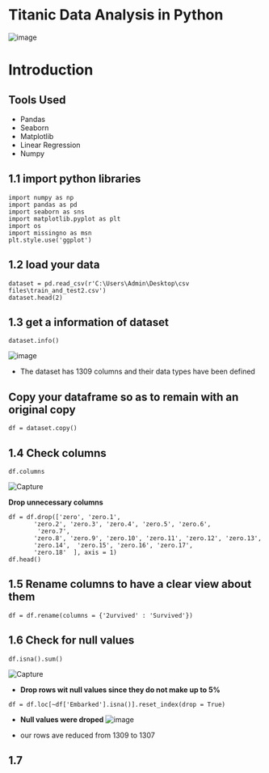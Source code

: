 # Titanic Data Analysis in Python
![image](https://github.com/user-attachments/assets/07a38ef2-021a-4843-b5e0-11c7ea4e4c50)


# Introduction

## Tools Used
- Pandas
- Seaborn
- Matplotlib
- Linear Regression
- Numpy
## 1.1 import python libraries 
```
import numpy as np
import pandas as pd
import seaborn as sns
import matplotlib.pyplot as plt
import os
import missingno as msn
plt.style.use('ggplot')
```
## 1.2 load your data
```
dataset = pd.read_csv(r'C:\Users\Admin\Desktop\csv files\train_and_test2.csv')
dataset.head(2)
```
## 1.3 get a information of dataset
```
dataset.info()
```
![image](https://github.com/user-attachments/assets/33444591-75df-4426-865b-7d2aef7734ed)

- The dataset has 1309 columns and their data types have been defined

## Copy your dataframe so as to remain with an original copy 
```
df = dataset.copy()
```
## 1.4 Check columns
```
df.columns
```
![Capture](https://github.com/user-attachments/assets/9489da07-40a6-4a33-b23b-9cf084e32746)

**Drop unnecessary columns**
```
df = df.drop(['zero', 'zero.1',
       'zero.2', 'zero.3', 'zero.4', 'zero.5', 'zero.6',
        'zero.7',
       'zero.8', 'zero.9', 'zero.10', 'zero.11', 'zero.12', 'zero.13',
       'zero.14',  'zero.15', 'zero.16', 'zero.17',
       'zero.18'  ], axis = 1)
df.head()
```
## 1.5 Rename columns to have a clear view about them  
```
df = df.rename(columns = {'2urvived' : 'Survived'})
```
## 1.6 Check for null values
```
df.isna().sum()
```
![Capture](https://github.com/user-attachments/assets/8b5d41f1-5f62-4154-ab32-c9a7feb26ea3)

- **Drop rows wit null values since they do not make up to 5%**
```
df = df.loc[~df['Embarked'].isna()].reset_index(drop = True)
```
- **Null values were droped**
![image](https://github.com/user-attachments/assets/965ec2e9-798a-43f4-b8fd-71dc2fb06df2)

- our rows ave reduced from 1309 to 1307
## 1.7
